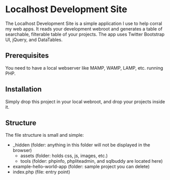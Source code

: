 Localhost Development Site
==========================

The Localhost Development Site is a simple application I use to help corral my web apps. It reads your development webroot and generates a table of searchable, filterable table of your projects. The app uses Twitter Bootstrap UI, jQuery, and DataTables.

Prerequisites
-------------
You need to have a local webserver like MAMP, WAMP, LAMP, etc. running PHP.

Installation
------------
Simply drop this project in your local webroot, and drop your projects inside it.

Structure
---------
The file structure is small and simple:
- _hidden (folder: anything in this folder will not be displayed in the browser)
    - assets (folder: holds css, js, images, etc.)
    - tools (folder: phpinfo, phpliteadmin, and sqlbuddy are located here)
- example-hello-world-app (folder: sample project you can delete)
- index.php (file: entry point)
